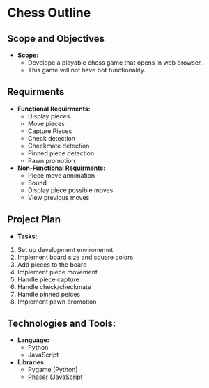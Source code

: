 # Chess Outline

## Scope and Objectives
  - **Scope:**
    - Develope a playable chess game that opens in web browser.
    - This game will not have bot functionality.

## Requirments
  - **Functional Requirments:**
    - Display pieces
    - Move pieces
    - Capture Pieces
    - Check detection
    - Checkmate detection
    - Pinned piece detection
    - Pawn promotion
  - **Non-Functional Requirments:**
    - Piece move annimation
    - Sound
    - Display piece possible moves
    - View previous moves
   
## Project Plan
  - **Tasks:**
  1. Set up development environemnt
  2. Implement board size and square colors
  3. Add pieces to the board
  4. Implement piece movement
  5. Handle piece capture
  6. Handle check/checkmate
  7. Handle pinned peices
  8. Implement pawn promotion
   
## Technologies and Tools:
  - **Language:**
    - Python
    - JavaScript
  - **Libraries:**
    - Pygame (Python)
    - Phaser (JavaScript
